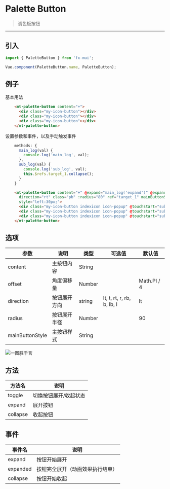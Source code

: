 # Palette Button

> 调色板按钮

-------------

## 引入

```javascript
import { PaletteButton } from 'fx-mui';

Vue.component(PaletteButton.name, PaletteButton);
```

## 例子

基本用法
```html
    <mt-palette-button content="+">
      <div class="my-icon-button"></div>
      <div class="my-icon-button"></div>
      <div class="my-icon-button"></div>
    </mt-palette-button>
```

设置参数和事件，以及手动触发事件

```javascript
    methods: {
      main_log(val) {
        console.log('main_log', val);
      },
      sub_log(val) {
        console.log('sub_log', val);
        this.$refs.target_1.collapse();
      }
    }
```

```html
    <mt-palette-button content="+" @expand="main_log('expand')" @expanded="main_log('expanded')" @collapse="main_log('collapse')"
      direction="rt" class="pb" :radius="80" ref="target_1" mainButtonStyle="color:#fff;background-color:#26a2ff;"
      style="left:30px;">
      <div class="my-icon-button indexicon icon-popup" @touchstart="sub_log(1)"></div>
      <div class="my-icon-button indexicon icon-popup" @touchstart="sub_log(2)"></div>
      <div class="my-icon-button indexicon icon-popup" @touchstart="sub_log(3)"></div>
    </mt-palette-button>
```


## 选项
| 参数 | 说明 | 类型 | 可选值 | 默认值 |
|------|-------|---------|-------|--------|
|content | 主按钮内容 | String | |
|offset | 角度偏移量 | Number | | Math.PI / 4 |
|direction | 按钮展开方向 | string | lt, t, rt, r, rb, b, lb, l | lt
|radius| 按钮展开半径 | Number | | 90 |
|mainButtonStyle| 主按钮样式| String |  |  |

![一图胜千言](/docs/static/palette-button.png)

## 方法
| 方法名 | 说明 |
|------|-------|
|toggle | 切换按钮展开/收起状态 |
|expand | 展开按钮 |
|collapse | 收起按钮 |

## 事件
| 事件名 | 说明 |
|------|-------|
|expand | 按钮开始展开 |
|expanded | 按钮完全展开（动画效果执行结束） |
|collapse | 按钮开始收起 |
